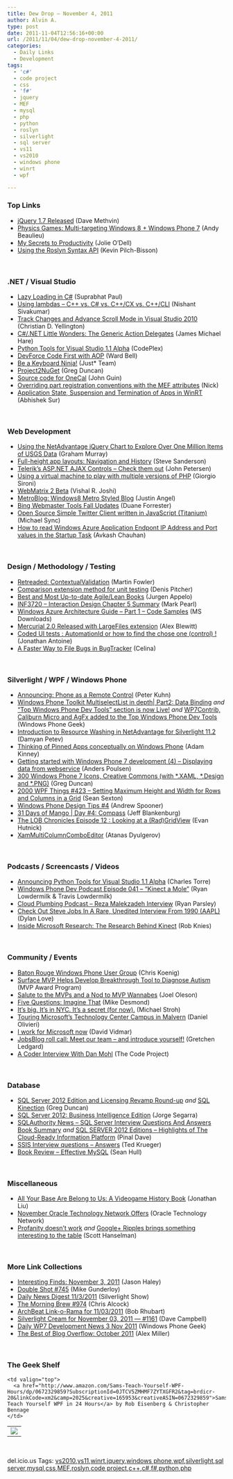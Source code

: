 ```yaml
---
title: Dew Drop – November 4, 2011
author: Alvin A.
type: post
date: 2011-11-04T12:56:16+00:00
url: /2011/11/04/dew-drop-november-4-2011/
categories:
  - Daily Links
  - Development
tags:
  - 'c#'
  - code project
  - css
  - 'f#'
  - jquery
  - MEF
  - mysql
  - php
  - python
  - roslyn
  - silverlight
  - sql server
  - vs11
  - vs2010
  - windows phone
  - winrt
  - wpf

---
```

### <a name="top"></a>Top Links

  * [jQuery 1.7 Released][1] (Dave Methvin)
  * [Physics Games: Multi-targeting Windows 8 + Windows Phone 7][2] (Andy Beaulieu)
  * [My Secrets to Productivity][3] (Jolie O&#8217;Dell)
  * [Using the Roslyn Syntax API][4] (Kevin Pilch-Bisson)

&#160;

### <a name="dotnet"></a>.NET / Visual Studio

  * [Lazy Loading in C#][5] (Suprabhat Paul)
  * [Using lambdas &#8211; C++ vs. C# vs. C++/CX vs. C++/CLI][6] (Nishant Sivakumar)
  * [Track Changes and Advance Scroll Mode in Visual Studio 2010][7] (Christian D. Yellington)
  * [C#/.NET Little Wonders: The Generic Action Delegates][8] (James Michael Hare)
  * <a href="http://pytools.codeplex.com/releases/view/69667" target="_blank">Python Tools for Visual Studio 1.1 Alpha</a> (CodePlex)
  * [DevForce Code First with AOP][9] (Ward Bell)
  * [Be a Keyboard Ninja!][10] (Just* Team)
  * [Project2NuGet][11] (Greg Duncan)
  * [Source code for OneCal][12] (John Guin)
  * <a href="http://blogs.msdn.com/b/bclteam/archive/2011/11/03/overriding-part-registration-conventions-with-the-mef-attributes-nick.aspx" target="_blank">Overriding part registration conventions with the MEF attributes</a> (Nick)
  * [Application State, Suspension and Termination of Apps in WinRT][13] (Abhishek Sur)

&#160;

### <a name="web"></a>Web Development

  * [Using the NetAdvantage jQuery Chart to Explore Over One Million Items of USGS Data][14] (Graham Murray)
  * <a href="http://feeds.codeville.net/~r/SteveCodeville/~3/viyh6xic_FM/" target="_blank">Full-height app layouts: Navigation and History</a> (Steve Sanderson)
  * [Telerik’s ASP.NET AJAX Controls – Check them out][15] (John Petersen)
  * [Using a virtual machine to play with multiple versions of PHP][16] (Giorgio Sironi)
  * [WebMatrix 2 Beta][17] (Vishal R. Joshi)
  * [MetroBlog: Windows8 Metro Styled Blog][18] (Justin Angel)
  * [Bing Webmaster Tools Fall Updates][19] (Duane Forrester)
  * [Open Source Simple Twitter Client written in JavaScript (Titanium)][20] (Michael Sync)
  * [How to read Windows Azure Application Endpont IP Address and Port values in the Startup Task][21] (Avkash Chauhan)

&#160;

### <a name="design"></a>Design / Methodology / Testing

  * [Retreaded: ContextualValidation][22] (Martin Fowler)
  * [Comparison extension method for unit testing][23] (Denis Pitcher)
  * [Best and Most Up-to-date Agile/Lean Books][24] (Jurgen Appelo)
  * [INF3720 – Interaction Design Chapter 5 Summary][25] (Mark Pearl)
  * [Windows Azure Architecture Guide – Part 1 – Code Samples][26] (MS Downloads)
  * [Mercurial 2.0 Released with LargeFiles extension][27] (Alex Blewitt)
  * [Coded UI tests : AutomationId or how to find the chose one (control) !][28] (Jonathan Antoine)
  * [A Faster Way to File Bugs in BugTracker][29] (Celina)

&#160;

### <a name="silverlight"></a>Silverlight / WPF / Windows Phone

  * [Announcing: Phone as a Remote Control][30] (Peter Kuhn)
  * [Windows Phone Toolkit MultiselectList in depth| Part2: Data Binding][31] _and_ [“Top Windows Phone Dev Tools” section is now Live!][32] _and_ [WP7Contrib, Caliburn Micro and AgFx added to the Top Windows Phone Dev Tools][33] (Windows Phone Geek)
  * [Introduction to Resource Washing in NetAdvantage for Silverlight 11.2][34] (Damyan Petev)
  * [Thinking of Pinned Apps conceptually on Windows Phone][35] (Adam Kinney)
  * [Getting started with Windows Phone 7 development (4) – Displaying data from webservice][36] (Anders Poulsen)
  * [300 Windows Phone 7 Icons, Creative Commons (with \*.XAML, \*.Design and *.PNG)][37] (Greg Duncan)
  * <a href="http://wpf.2000things.com/2011/11/04/423-setting-maximum-height-and-width-for-rows-and-columns-in-a-grid/" target="_blank">2000 WPF Things #423 – Setting Maximum Height and Width for Rows and Columns in a Grid</a> (Sean Sexton)
  * [Windows Phone Design Tips #4][38] (Andrew Spooner)
  * [31 Days of Mango | Day #4: Compass][39] (Jeff Blankenburg)
  * [The LOB Chronicles Episode 12 : Looking at a (Rad)GridView][40] (Evan Hutnick)
  * [XamMultiColumnComboEditor][41] (Atanas Dyulgerov)

&#160;

### <a name="podcasts"></a>Podcasts / Screencasts / Videos

  * [Announcing Python Tools for Visual Studio 1.1 Alpha][42] (Charles Torre)
  * <a href="http://feedproxy.google.com/~r/WindowsPhoneDevPodcast/~3/frb9X9L3DvU/" target="_blank">Windows Phone Dev Podcast Episode 041 – “Kinect a Mole”</a> (Ryan Lowdermilk & Travis Lowdermilk)
  * <a href="http://feedproxy.google.com/~r/cloudPlumbing/~3/AtFUKSFoMcA/reza-malekzadeh-interview" target="_blank">Cloud Plumbing Podcast &#8211; Reza Malekzadeh Interview</a> (Ryan Parsley)
  * [Check Out Steve Jobs In A Rare, Unedited Interview From 1990 (AAPL)][43] (Dylan Love)
  * [Inside Microsoft Research: The Research Behind Kinect][44] (Rob Knies)

&#160;

### <a name="events"></a>Community / Events

  * [Baton Rouge Windows Phone User Group][45] (Chris Koenig)
  * [Surface MVP Helps Develop Breakthrough Tool to Diagnose Autism][46] (MVP Award Program)
  * [Salute to the MVPs and a Nod to MVP Wannabes][47] (Joel Oleson)
  * [Five Questions: Imagine That][48] (Mike Desmond)
  * [It’s big. It’s in NYC. It’s a secret (for now).][49] (Michael Stroh)
  * [Touring Microsoft’s Technology Center Campus in Malvern][50] (Daniel Olivieri)
  * [I work for Microsoft now][51] (David Vidmar)
  * [﻿JobsBlog roll call: Meet our team &#8211; and introduce yourself!][52] (Gretchen Ledgard)
  * [A Coder Interview With Dan Mohl][53] (The Code Project)

&#160;

### <a name="sql"></a>Database

  * [SQL Server 2012 Edition and Licensing Revamp Round-up][54] _and_ [SQL Kinection][55] (Greg Duncan)
  * [SQL Server 2012: Business Intelligence Edition][56] (Jorge Segarra)
  * [SQLAuthority News – SQL Server Interview Questions And Answers Book Summary][57] _and_ [SQL SERVER 2012 Editions – Highlights of The Cloud-Ready Information Platform][58] (Pinal Dave)
  * [SSIS Interview questions &#8211; Answers][59] (Ted Krueger)
  * [Book Review – Effective MySQL][60] (Sean Hull)

&#160;

### <a name="misc"></a>Miscellaneous

  * [All Your Base Are Belong to Us: A Videogame History Book][61] (Jonathan Liu)
  * [November Oracle Technology Network Offers][62] (Oracle Technology Network)
  * [Profanity doesn&#8217;t work][63] _and_ [Google+ Ripples brings something interesting to the table][64] (Scott Hanselman)

&#160;

### <a name="links"></a>More Link Collections

  * [Interesting Finds: November 3, 2011][65] (Jason Haley)
  * [Double Shot #745][66] (Mike Gunderloy)
  * [Daily News Digest 11/3/2011][67] (Silverlight Show)
  * [The Morning Brew #974][68] (Chris Alcock)
  * [ArchBeat Link-o-Rama for 11/03/2011][69] (Bob Rhubart)
  * [Silverlight Cream for November 03, 2011 &#8212; #1161][70] (Dave Campbell)
  * [Daily WP7 Development News 3 Nov 2011][71] (Windows Phone Geek)
  * [The Best of Blog Overflow: October 2011][72] (Alex Miller)

&#160;

### <a name="shelf"></a>The Geek Shelf

<table border="0" cellspacing="0" cellpadding="0">
  <tr>
    <td>
      <img data-recalc-dims="1" decoding="async" src="https://i0.wp.com/ecx.images-amazon.com/images/I/41lpWxc0H2L._SL160_.jpg?w=660" />
    </td>
    
    <td valign="top">
      <a href="http://www.amazon.com/Sams-Teach-Yourself-WPF-Hours/dp/0672329859?SubscriptionId=0JTCV5ZMHMF7ZYTXGFR2&tag=brdicr-20&linkCode=xm2&camp=2025&creative=165953&creativeASIN=0672329859">Sams Teach Yourself WPF in 24 Hours</a> by Rob Eisenberg & Christopher Bennage
    </td>
  </tr>
</table>

&#160;

<div style="padding-bottom: 0px; margin: 0px; padding-left: 0px; padding-right: 0px; display: inline; float: none; padding-top: 0px" id="scid:0767317B-992E-4b12-91E0-4F059A8CECA8:cd67d213-0d20-4072-aca2-3f91101fed48" class="wlWriterEditableSmartContent">
  del.icio.us Tags: <a href="http://del.icio.us/popular/vs2010" rel="tag">vs2010</a>,<a href="http://del.icio.us/popular/vs11" rel="tag">vs11</a>,<a href="http://del.icio.us/popular/winrt" rel="tag">winrt</a>,<a href="http://del.icio.us/popular/jquery" rel="tag">jquery</a>,<a href="http://del.icio.us/popular/windows+phone" rel="tag">windows phone</a>,<a href="http://del.icio.us/popular/wpf" rel="tag">wpf</a>,<a href="http://del.icio.us/popular/silverlight" rel="tag">silverlight</a>,<a href="http://del.icio.us/popular/sql+server" rel="tag">sql server</a>,<a href="http://del.icio.us/popular/mysql" rel="tag">mysql</a>,<a href="http://del.icio.us/popular/css" rel="tag">css</a>,<a href="http://del.icio.us/popular/MEF" rel="tag">MEF</a>,<a href="http://del.icio.us/popular/roslyn" rel="tag">roslyn</a>,<a href="http://del.icio.us/popular/code+project" rel="tag">code project</a>,<a href="http://del.icio.us/popular/c%2b%2b" rel="tag">c++</a>,<a href="http://del.icio.us/popular/c%23" rel="tag">c#</a>,<a href="http://del.icio.us/popular/f%23" rel="tag">f#</a>,<a href="http://del.icio.us/popular/python" rel="tag">python</a>,<a href="http://del.icio.us/popular/php" rel="tag">php</a>
</div>

 [1]: http://feedproxy.google.com/~r/jquery/~3/HTkvcAAeHiw/
 [2]: http://www.andybeaulieu.com/Default.aspx?tabid=67&EntryID=222
 [3]: http://blog.jolieodell.com/2011/11/03/my-secrets-to-productivity/
 [4]: http://blogs.msdn.com/b/csharpfaq/archive/2011/11/03/using-the-roslyn-syntax-api.aspx
 [5]: http://www.codeproject.com/KB/cs/LazyLoading.aspx
 [6]: http://www.codeproject.com/KB/cpp/LambdasCompared.aspx
 [7]: http://geekswithblogs.net/ChrisD/archive/2011/11/03/track-changes-and-advance-scroll-mode-in-visual-studio-2010.aspx
 [8]: http://feedproxy.google.com/~r/BlackRabbitCoder/~3/vHx4mDxU4gA/c.net-little-wonders-the-generic-action-delegates.aspx
 [9]: http://neverindoubtnet.blogspot.com/2011/11/devforce-code-first-with-aop.html
 [10]: http://feedproxy.google.com/~r/Telerik/~3/OCon0gB1jSs/be-a-keyboard-ninja.aspx
 [11]: http://coolthingoftheday.blogspot.com/2011/11/project2nuget.html
 [12]: http://blogs.msdn.com/b/johnguin/archive/2011/11/03/source-code-for-onecal.aspx
 [13]: http://dailydotnettips.com/2011/11/04/application-state-suspension-and-termination-of-apps-in-winrt/
 [14]: http://blogs.infragistics.com/blogs/engineering/archive/2011/11/03/using-the-netadvantage-jquery-chart-to-explore-over-one-million-items-of-usgs-data.aspx
 [15]: http://feedproxy.google.com/~r/CodeBetter/~3/67h_drdsvmU/
 [16]: http://feeds.dzone.com/~r/zones/css/~3/hSE8ubS5rUA/using-virtual-machine-play
 [17]: http://vishaljoshi.blogspot.com/2011/11/webmatrix-2-beta.html
 [18]: http://justinangel.net/Windows8MetroBlog
 [19]: http://www.bing.com/community/Site_Blogs/b/search/archive/2011/11/03/bing-webmaster-tools-fall-updates.aspx
 [20]: http://feedproxy.google.com/~r/MichaelSync/~3/XvDQcqz9-Ko/open-source-simple-twitter-client-written-in-javascrip-titanium
 [21]: http://feedproxy.google.com/~r/AvkashChauhansBlog/~3/-3ZaRnkG4jY/how-to-read-windows-azure-application-endpont-ip-address-and-port-values-in-the-startup-task.aspx
 [22]: http://martinfowler.com/bliki/ContextualValidation.html
 [23]: http://geekswithblogs.net/Denis/archive/2011/11/03/147550.aspx
 [24]: http://feedproxy.google.com/~r/noop/~3/ZFrljge3TGY/best-and-most-up-to-date-agilelean-books.html
 [25]: http://feedproxy.google.com/~r/geekswithblogs/~3/7UIFZ-8B9uQ/inf3720ndashinteraction-design-chapter-5-summary.aspx
 [26]: http://www.microsoft.com/download/en/details.aspx?id=2798&WT.mc_id=rss_alldownloads_all
 [27]: http://www.infoq.com/news/2011/11/hg20
 [28]: http://feedproxy.google.com/~r/JonathanAntoine/~3/q5-gJE8aN7Y/
 [29]: https://blogs.zoho.com/general/a-faster-way-to-file-bugs-in-bugtracker
 [30]: http://www.pitorque.de/MisterGoodcat/post.aspx?id=418b8aea-87ed-4922-91f8-7fa541b8c578
 [31]: http://www.windowsphonegeek.com/articles/Windows-Phone-Toolkit-MultiselectList-in-depth-Part2-Data-Binding
 [32]: http://www.windowsphonegeek.com/news/top-windows-phone-dev-tools-section-is-now-live
 [33]: http://www.windowsphonegeek.com/news/wp7contrib-caliburn-micro-and-agfx-added-to-the-top-windows-phone-dev-tools
 [34]: http://blogs.infragistics.com/blogs/damyan_petev/archive/2011/11/03/introduction-to-resource-washing-in-netadvantage-for-silverlight-11-2.aspx
 [35]: http://adamkinney.com/blog/2011/11/03/thinking-of-pinned-apps-conceptually-on-windows-phone/
 [36]: http://feedproxy.google.com/~r/jayway/posts/~3/c7tGud5OEYM/
 [37]: http://coolthingoftheday.blogspot.com/2011/11/300-windows-phone-7-icons-creative.html
 [38]: http://www.ubelly.com/2011/11/windows-phone-design-tips-4/
 [39]: http://feedproxy.google.com/~r/Blankenthoughts/~3/OOcyznO7oPU/
 [40]: http://feedproxy.google.com/~r/Telerik/~3/BMIIM4Fd5q8/the-lob-chronicles-episode-12-looking-at-a-rad-gridview.aspx
 [41]: http://blogs.infragistics.com/blogs/atanas_dyulgerov/archive/2011/11/03/xammulticolumncomboeditor.aspx
 [42]: http://channel9.msdn.com/Blogs/Charles/Announcing-Python-Tools-for-Visual-Studio-11-Alpha
 [43]: http://feedproxy.google.com/~r/typepad/alleyinsider/silicon_alley_insider/~3/uxJvxX5O8uE/rare-steve-jobs-interview-2011-11
 [44]: http://research.microsoft.com/en-us/news/headlines/kinecteffect-110311.aspx
 [45]: http://feedproxy.google.com/~r/ChrisKoenig/~3/jrxu0U7zdI8/
 [46]: http://blogs.msdn.com/b/mvpawardprogram/archive/2011/11/03/surface-mvp-helps-develop-breakthrough-tool-to-diagnose-autism.aspx
 [47]: http://feedproxy.google.com/~r/JoelsSharepointLand/~3/bruf9dJ7_1U/ViewPost.aspx
 [48]: http://blogs.msdn.com/b/msdnmagazine/archive/2011/11/03/10233751.aspx
 [49]: http://windowsteamblog.com/windows_phone/b/windowsphone/archive/2011/11/03/it-s-big-it-s-in-nyc-it-s-a-secret-for-now.aspx
 [50]: http://geekadelphia.com/2011/11/03/touring-microsoft%e2%80%99s-technology-center-campus-in-malvern/
 [51]: http://feeds.vidmar.net/~r/BiteMyBytes/~3/rcCyi9zYZvc/i-ate-the-blue-pill-ndash-i-work-for-microsoft.aspx
 [52]: http://feeds.microsoftjobsblog.com/~r/MicrosoftJobsBlog/~3/3gDju7RLpjU/meet-us-and-say-hi
 [53]: http://www.codeproject.com/KB/interviews/Interview-Dan-Mohl.aspx
 [54]: http://coolthingoftheday.blogspot.com/2011/11/sql-server-2012-edition-and-licensing.html
 [55]: http://channel9.msdn.com/coding4fun/kinect/SQL-Kinection
 [56]: http://feedproxy.google.com/~r/Sqlchicken/~3/0UkIO5Ut-BQ/
 [57]: http://blog.sqlauthority.com/2011/11/04/sqlauthority-news-sql-server-interview-questions-and-answers-book-summary/
 [58]: http://blog.sqlauthority.com/2011/11/04/sql-server-2012-editions-highlights-of-the-cloud-ready-information-platform/
 [59]: http://blogs.lessthandot.com/index.php/DataMgmt/ssis/ssis-interview-questions-answers
 [60]: http://www.iheavy.com/2011/11/03/book-review-effective-mysql-optimizing-sql/
 [61]: http://feeds.wired.com/~r/wiredgeekdad/~3/2Dja_VhA7Lg/
 [62]: http://blogs.oracle.com/otn/entry/november_oracle_technology_network_offers
 [63]: http://feedproxy.google.com/~r/ScottHanselman/~3/lTWdDC4CYB8/ProfanityDoesntWork.aspx
 [64]: http://feedproxy.google.com/~r/ScottHanselman/~3/g2VmWZnooSg/GoogleRipplesBringsSomethingInterestingToTheTable.aspx
 [65]: http://jasonhaley.com/blog/post.aspx?id=a468f47d-2475-43e6-9678-ae274b9a4afc
 [66]: http://afreshcup.com/home/2011/11/4/double-shot-745.html
 [67]: http://feedproxy.google.com/~r/silverlightshow/~3/VhN-cUKhqwk/Daily-News-Digest-11-3-2011.aspx
 [68]: http://feedproxy.google.com/~r/ReflectivePerspective/~3/jwo25NnMBAQ/
 [69]: http://feedproxy.google.com/~r/brhubartOTN/~3/yjf8fVKjRp0/archbeat_link_o_rama_for24
 [70]: http://geekswithblogs.net/WynApseTechnicalMusings/archive/2011/11/03/147558.aspx
 [71]: http://www.windowsphonegeek.com/news/daily-wp7-development-news-3-nov-2011
 [72]: http://blog.stackoverflow.com/2011/11/the-best-of-blog-overflow-october-2011/